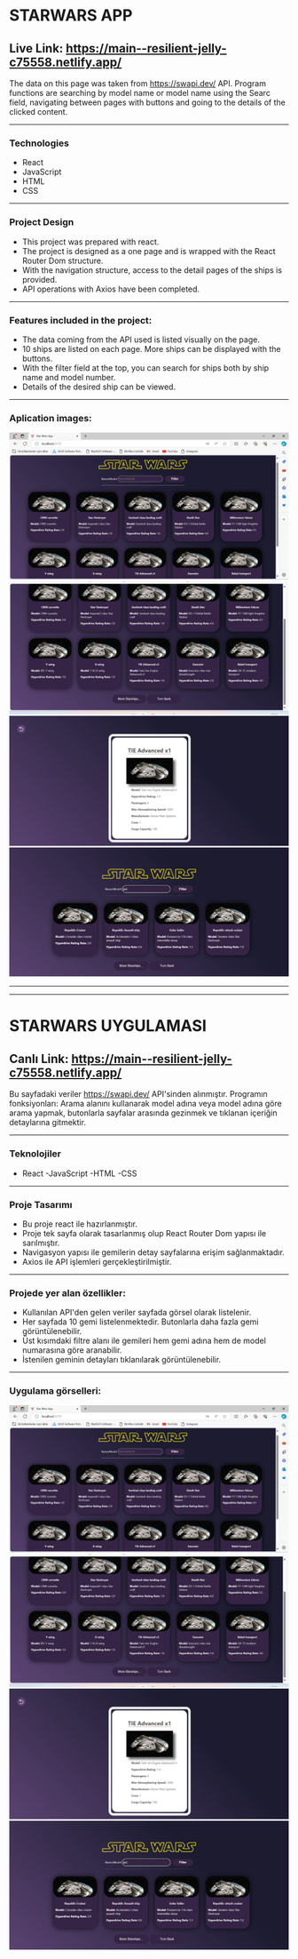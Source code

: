 # STARWARS APP
## Live Link: https://main--resilient-jelly-c75558.netlify.app/

The data on this page was taken from https://swapi.dev/ API.
Program functions are searching by model name or model name using the Searc field, navigating between pages with buttons and going to the details of the clicked content.

---
### Technologies
- React
- JavaScript
- HTML
- CSS
---
### Project Design
- This project was prepared with react.
- The project is designed as a one page and is wrapped with the React Router Dom structure.
- With the navigation structure, access to the detail pages of the ships is provided.
- API operations with Axios have been completed.
---
### Features included in the project:
- The data coming from the API used is listed visually on the page.
- 10 ships are listed on each page. More ships can be displayed with the buttons.
- With the filter field at the top, you can search for ships both by ship name and model number.
- Details of the desired ship can be viewed.
---
### Aplication images:
![alt text](/public/sc1.png)
![alt text](/public/sc2.png)
![alt text](/public/sc3.png)
![alt text](/public/sc4.png)

---
---
# STARWARS UYGULAMASI
## Canlı Link: https://main--resilient-jelly-c75558.netlify.app/

Bu sayfadaki veriler https://swapi.dev/ API'sinden alınmıştır.
Programın fonksiyonları: Arama alanını kullanarak model adına veya model adına göre arama yapmak, butonlarla sayfalar arasında gezinmek ve tıklanan içeriğin detaylarına gitmektir.

---
### Teknolojiler
- React
-JavaScript
-HTML
-CSS
---
### Proje Tasarımı
- Bu proje react ile hazırlanmıştır.
- Proje tek sayfa olarak tasarlanmış olup React Router Dom yapısı ile sarılmıştır.
- Navigasyon yapısı ile gemilerin detay sayfalarına erişim sağlanmaktadır.
- Axios ile API işlemleri gerçekleştirilmiştir.
---
### Projede yer alan özellikler:
- Kullanılan API'den gelen veriler sayfada görsel olarak listelenir.
- Her sayfada 10 gemi listelenmektedir. Butonlarla daha fazla gemi görüntülenebilir.
- Üst kısımdaki filtre alanı ile gemileri hem gemi adına hem de model numarasına göre aranabilir.
- İstenilen geminin detayları tıklanılarak görüntülenebilir.
---
### Uygulama görselleri:
![alt text](/public/sc1.png)
![alt text](/public/sc2.png)
![alt text](/public/sc3.png)
![alt text](/public/sc4.png)
